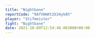 ```yaml
---
title: "Nightbane"
reportCode: "9AfVWmKt2b34yk8h"
player: "Stifmeister"
fight: "Nightbane"
date: 2021-10-09T12:54:48.063000+00:00
---
```

